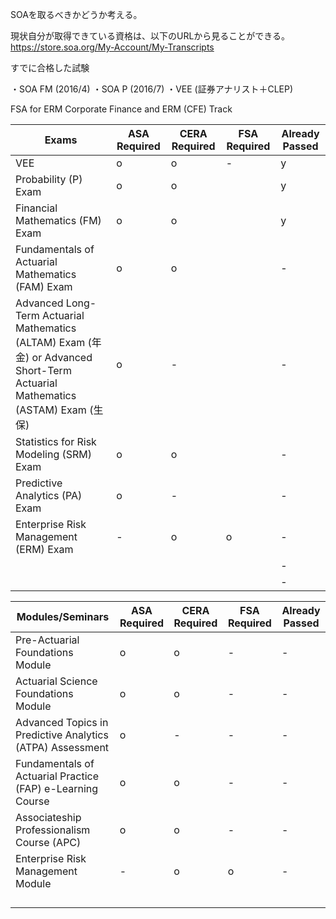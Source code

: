 
SOAを取るべきかどうか考える。

現状自分が取得できている資格は、以下のURLから見ることができる。
https://store.soa.org/My-Account/My-Transcripts

すでに合格した試験

・SOA FM (2016/4)
・SOA P (2016/7)
・VEE (証券アナリスト＋CLEP)

FSA for ERM
Corporate Finance and ERM (CFE) Track


| Exams| ASA Required | CERA Required | FSA Required | Already Passed|
|----|----|----|----|----|
|VEE|o|o|-|y|
|Probability (P) Exam|o|o||y|
|Financial Mathematics (FM) Exam|o|o||y|
|Fundamentals of Actuarial Mathematics (FAM) Exam|o|o||-|
|Advanced Long-Term Actuarial Mathematics (ALTAM) Exam (年金) or Advanced Short-Term Actuarial Mathematics (ASTAM) Exam (生保)|o|-||-|
|Statistics for Risk Modeling (SRM) Exam|o|o||-|
|Predictive Analytics (PA) Exam|o|-||-|
|Enterprise Risk Management (ERM) Exam|-|o|o|-|
|||||-|
|||||-|



| Modules/Seminars| ASA Required | CERA Required | FSA Required | Already Passed|
|----|----|----|----|----|
|Pre-Actuarial Foundations Module |o|o|-|-|
|Actuarial Science Foundations Module|o|o|-|-|
|Advanced Topics in Predictive Analytics (ATPA) Assessment |o|-|-|-|
|Fundamentals of Actuarial Practice (FAP) e-Learning Course|o|o|-|-|
|Associateship Professionalism Course (APC)|o|o|-|-|
|Enterprise Risk Management Module|-|o|o|-|
|||||
|||||
|||||
|||||







